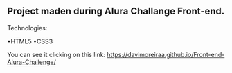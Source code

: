 Project maden during Alura Challange Front-end.
-------------------------------------------------
Technologies:

•HTML5
•CSS3

You can see it clicking on this link: https://davimoreiraa.github.io/Front-end-Alura-Challenge/
